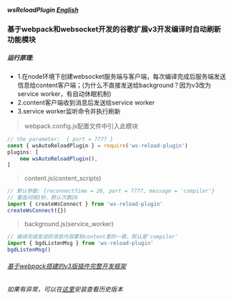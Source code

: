 <!--
 * @Date: 2023-03-08 08:19:37
 * @LastEditors: xzz
 * @LastEditTime: 2023-03-18 10:48:17
-->
##### wsReloadPlugin [English](https://github.com/xzz2021/wsReloadPlugin/blob/main/README.md)

### 基于webpack和websocket开发的谷歌扩展v3开发编译时自动刷新功能模块
#####  运行原理:  
 * 1.在node环境下创建websocket服务端与客户端，每次编译完成后服务端发送信息给content客户端；(为什么不直接发送给background？因为v3改为service worker，有自动休眠机制)
 * 2.content客户端收到消息后发送给service worker
 * 3.service worker监听命令并执行刷新

  > webpack.config.js配置文件中引入此模块
  ````js
  // the parameter:  { port = 7777 } 
  const { wsAutoReloadPlugin } = require('ws-reload-plugin')
  plugins: [
      new wsAutoReloadPlugin(),
  ]
  ````
  > content.js(content_scripts)
  ````js
// 默认参数: {reconnectTime = 20, port = 7777, message = 'compiler'} 
// 重连间隔3秒，默认次数20
  import { createWsConnect } from 'ws-reload-plugin'
  createWsConnect({})
  ````
  > background.js(service_worker)
  ````js
// 编译完成发送的消息内容要和content里的一致，默认是'compiler'
  import { bgdListenMsg } from 'ws-reload-plugin'
  bgdListenMsg()
  ````
  ###### [基于webpack搭建的v3版插件完整开发框架](https://github.com/xzz2021/crx-cli)

  ###### 如果有异常，可以在[这里](https://www.npmjs.com/package/ws-reload-plugin?activeTab=readme)安装查看历史版本
